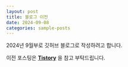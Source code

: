 ```yaml
---
layout: post
title: 블로그 이전
date: 2024-09-08
categories: sample-posts
---
```


2024년 9월부로 깃허브 블로그로 작성하려고 합니다.

이전 포스팅은 **[Tistory](https://ghrnwjd.tistory.com)** 을 참고 부탁드립니다.